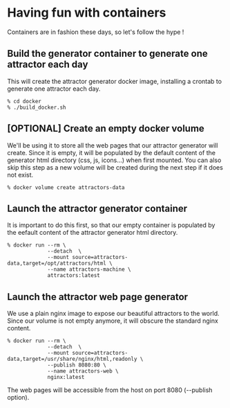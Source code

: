 # Having fun with containers
Containers are in fashion these days, so let's follow the hype !

## Build the generator container to generate one attractor each day
This will create the attractor generator docker image, installing a crontab to
generate one attractor each day.

```
% cd docker
% ./build_docker.sh
```

## [OPTIONAL] Create an empty docker volume
We'll be using it to store all the web pages that our attractor generator
will create. Since it is empty, it will be populated by the default content
of the generator html directory (css, js, icons...) when first mounted.
You can also skip this step as a new volume will be created during the next step
if it does not exist.
```
% docker volume create attractors-data
```

## Launch the attractor generator container
It is important to do this first, so that our empty container is populated by the
eefault content of the attractor generator html directory.
```
% docker run --rm \
             --detach  \
             --mount source=attractors-data,target=/opt/attractors/html \
             --name attractors-machine \
             attractors:latest
```

## Launch the attractor web page generator
We use a plain nginx image to expose our beautiful attractors to the world.
Since our volume is not empty anymore, it will obscure the standard nginx content.
```
% docker run --rm \
             --detach  \
             --mount source=attractors-data,target=/usr/share/nginx/html,readonly \
             --publish 8080:80 \
             --name attractors-web \
             nginx:latest
```

The web pages will be accessible from the host on port 8080 (--publish option).

